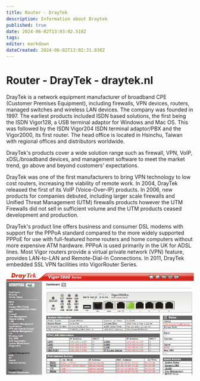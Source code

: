 ```yaml
---
title: Router - DrayTek
description: Information about Draytek
published: true
date: 2024-06-02T13:03:02.518Z
tags: 
editor: markdown
dateCreated: 2024-06-02T13:02:31.030Z
---
```


# Router - DrayTek - draytek.nl

DrayTek is a network equipment manufacturer of broadband CPE (Customer Premises Equipment), including firewalls, VPN devices, routers, managed switches and wireless LAN devices. The company was founded in 1997. The earliest products included ISDN based solutions, the first being the ISDN Vigor128, a USB terminal adaptor for Windows and Mac OS. This was followed by the ISDN Vigor204 ISDN terminal adaptor/PBX and the Vigor2000, its first router. The head office is located in Hsinchu, Taiwan with regional offices and distributors worldwide.

DrayTek's products cover a wide solution range such as firewall, VPN, VoIP, xDSL/broadband devices, and management software to meet the market trend, go above and beyond customers' expectations.

DrayTek was one of the first manufacturers to bring VPN technology to low cost routers, increasing the viability of remote work. In 2004, DrayTek released the first of its VoIP (Voice-Over-IP) products. In 2006, new products for companies debuted, including larger scale firewalls and Unified Threat Management (UTM) firewalls products however the UTM Firewalls did not sell in sufficient volume and the UTM products ceased development and production.

DrayTek's product line offers business and consumer DSL modems with support for the PPPoA standard compared to the more widely supported PPPoE for use with full-featured home routers and home computers without more expensive ATM hardware. PPPoA is used primarily in the UK for ADSL lines. Most Vigor routers provide a virtual private network (VPN) feature, provides LAN-to-LAN and Remote-Dial-In Connections. In 2011, DrayTek embedded SSL VPN facilities into VigorRouter Series.

![draytek.png](/images/site/draytek.png)